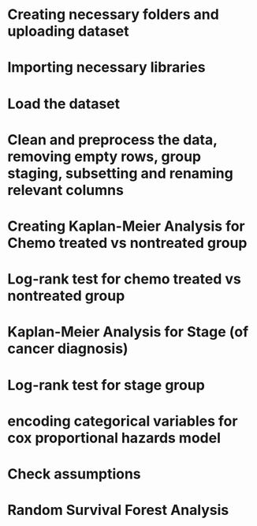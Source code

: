 # Creating necessary folders and uploading dataset
# Importing necessary libraries
# Load the dataset 
# Clean and preprocess the data, removing empty rows, group staging, subsetting and renaming relevant columns
# Creating Kaplan-Meier Analysis for Chemo treated vs nontreated group
# Log-rank test for chemo treated vs nontreated group
# Kaplan-Meier Analysis for Stage (of cancer diagnosis)
# Log-rank test for stage group
# encoding categorical variables for cox proportional hazards model
# Check assumptions
# Random Survival Forest Analysis